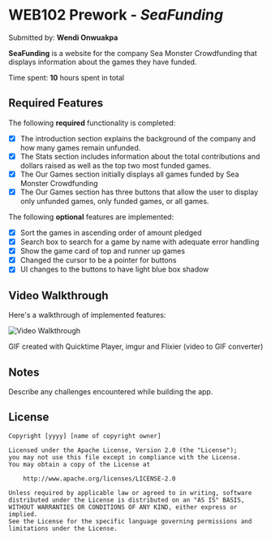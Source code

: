 # WEB102 Prework - *SeaFunding*

Submitted by: **Wendi Onwuakpa**

**SeaFunding** is a website for the company Sea Monster Crowdfunding that displays information about the games they have funded.

Time spent: **10** hours spent in total

## Required Features

The following **required** functionality is completed:

* [x] The introduction section explains the background of the company and how many games remain unfunded.
* [x] The Stats section includes information about the total contributions and dollars raised as well as the top two most funded games.
* [x] The Our Games section initially displays all games funded by Sea Monster Crowdfunding
* [x] The Our Games section has three buttons that allow the user to display only unfunded games, only funded games, or all games.

The following **optional** features are implemented:

* [x] Sort the games in ascending order of amount pledged
* [x] Search box to search for a game by name with adequate error handling
* [x] Show the game card of top and runner up games
* [x] Changed the cursor to be a pointer for buttons
* [x] UI changes to the buttons to have light blue box shadow

## Video Walkthrough

Here's a walkthrough of implemented features:

<img src='https://media.giphy.com/media/9v8dyUOqkdk6rZjkbR/giphy.gif' title='Video Walkthrough' width='' alt='Video Walkthrough' />

<!-- Replace this with whatever GIF tool you used! -->
GIF created with Quicktime Player, imgur and Flixier (video to GIF converter)  
<!-- Recommended tools:
[Kap](https://getkap.co/) for macOS
[ScreenToGif](https://www.screentogif.com/) for Windows
[peek](https://github.com/phw/peek) for Linux. -->

## Notes

Describe any challenges encountered while building the app.

## License

    Copyright [yyyy] [name of copyright owner]

    Licensed under the Apache License, Version 2.0 (the "License");
    you may not use this file except in compliance with the License.
    You may obtain a copy of the License at

        http://www.apache.org/licenses/LICENSE-2.0

    Unless required by applicable law or agreed to in writing, software
    distributed under the License is distributed on an "AS IS" BASIS,
    WITHOUT WARRANTIES OR CONDITIONS OF ANY KIND, either express or implied.
    See the License for the specific language governing permissions and
    limitations under the License.

